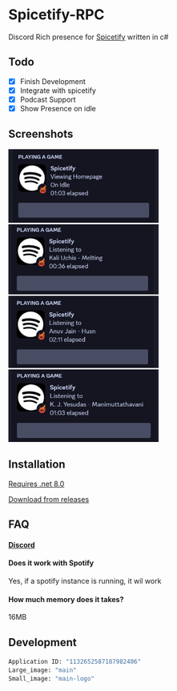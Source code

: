# Spicetify-RPC
Discord Rich presence for [Spicetify](https://spicetify.app) written in c#

## Todo
- [X] Finish Development
- [x] Integrate with spicetify
- [x] Podcast Support
- [x] Show Presence on idle

## Screenshots

<img src="https://github.com/v4ish/RPC/blob/main/Screenshots/spice.png" alt="logo" width="300"/>
<img src="https://github.com/v4ish/RPC/blob/main/Screenshots/spice1.png" alt="logo" width="300"/>
<img src="https://github.com/v4ish/RPC/blob/main/Screenshots/spice2.png" alt="logo" width="300"/>
<img src="https://github.com/v4ish/RPC/blob/main/Screenshots/spice3.png" alt="logo" width="300"/>

## Installation

[Requires .net 8.0](https://dotnet.microsoft.com/en-us/download/dotnet/8.0)

[Download from releases](https://github.com/v4ish/Spicetify-RPC/releases/latest)

## FAQ


#### [Discord](https://r.dsc.gg/v4ish)

#### Does it work with Spotify

Yes, if a spotify instance is running, it wil work

#### How much memory does it takes?

16MB

## Development
``` bash
Application ID: "1132652587187982406"
Large_image: "main"
Small_image: "main-logo"
```
